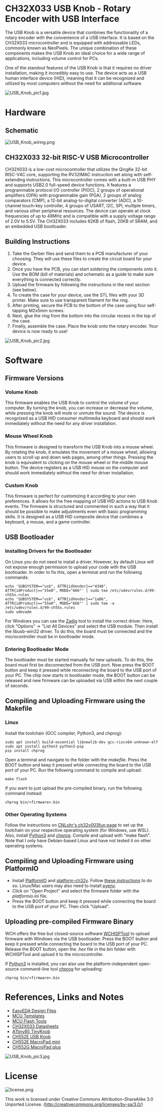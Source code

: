 # CH32X033 USB Knob - Rotary Encoder with USB Interface
The USB Knob is a versatile device that combines the functionality of a rotary encoder with the convenience of a USB interface. It is based on the CH32X033 microcontroller and is equipped with addressable LEDs, commonly known as NeoPixels. The unique combination of these components makes the USB Knob an ideal choice for a wide range of applications, including volume control for PCs.

One of the standout features of the USB Knob is that it requires no driver installation, making it incredibly easy to use. The device acts as a USB human interface device (HID), meaning that it can be recognized and utilized by most computers without the need for additional software.

![USB_Knob_pic1.jpg](https://raw.githubusercontent.com/wagiminator/CH32X033-USB-Knob/main/documentation/USB_Knob_pic1.jpg)

# Hardware
## Schematic
![USB_Knob_wiring.png](https://raw.githubusercontent.com/wagiminator/CH32X033-USB-Knob/main/documentation/USB_Knob_wiring.png)

## CH32X033 32-bit RISC-V USB Microcontroller
CH32X033 is a low-cost microcontroller that utilizes the QingKe 32-bit RISC-V4C core, supporting the RV32IMAC instruction set along with self-extending instructions. This microcontroller comes with a built-in USB PHY and supports USB2.0 full-speed device functions. It features a programmable protocol I/O controller (PIOC), 2 groups of operational amplifiers (OPA) with programmable gain (PGA), 2 groups of analog comparators (CMP), a 12-bit analog-to-digital converter (ADC), a 10-channel touch-key controller, 4 groups of USART, I2C, SPI, multiple timers, and various other peripheral resources. The device can operate at clock frequencies of up to 48MHz and is compatible with a supply voltage range of 2.0V to 5.5V. The CH32X033 includes 62KB of flash, 20KB of SRAM, and an embedded USB bootloader.

## Building Instructions
1. Take the Gerber files and send them to a PCB manufacturer of your choosing. They will use these files to create the circuit board for your device.
2. Once you have the PCB, you can start soldering the components onto it. Use the BOM (bill of materials) and schematic as a guide to make sure everything is connected correctly.
3. Upload the firmware by following the instructions in the next section (see below).
4. To create the case for your device, use the STL files with your 3D printer. Make sure to use transparent filament for the ring.
5. After printing, secure the PCB to the bottom of the case using four self-tapping M2x5mm screws.
6. Next, glue the ring from the bottom into the circular recess in the top of the case.
7. Finally, assemble the case. Place the knob onto the rotary encoder. Your device is now ready to use!

![USB_Knob_pic2.jpg](https://raw.githubusercontent.com/wagiminator/CH32X033-USB-Knob/main/documentation/USB_Knob_pic2.jpg)

# Software
## Firmware Versions
### Volume Knob
This firmware enables the USB Knob to control the volume of your computer. By turning the knob, you can increase or decrease the volume, while pressing the knob will mute or unmute the sound. The device is recognized as a USB HID consumer multimedia keyboard and should work immediately without the need for any driver installation.

### Mouse Wheel Knob
This firmware is designed to transform the USB Knob into a mouse wheel. By rotating the knob, it emulates the movement of a mouse wheel, allowing users to scroll up and down web pages, among other things. Pressing the knob is equivalent to clicking on the mouse wheel or the middle mouse button. The device registers as a USB HID mouse on the computer and should work immediately without the need for driver installation.

### Custom Knob
This firmware is perfect for customizing it according to your own preferences. It allows for the free mapping of USB HID actions to USB Knob events. The firmware is structured and commented in such a way that it should be possible to make adjustments even with basic programming skills. It is designed as a USB HID composite device that combines a keyboard, a mouse, and a game controller.

## USB Bootloader
### Installing Drivers for the Bootloader
On Linux you do not need to install a driver. However, by default Linux will not expose enough permission to upload your code with the USB bootloader. In order to fix this, open a terminal and run the following commands:

```
echo 'SUBSYSTEM=="usb", ATTR{idVendor}=="4348", ATTR{idProduct}=="55e0", MODE="666"' | sudo tee /etc/udev/rules.d/99-ch55x.rules
echo 'SUBSYSTEM=="usb", ATTR{idVendor}=="1a86", ATTR{idProduct}=="55e0", MODE="666"' | sudo tee -a /etc/udev/rules.d/99-ch55x.rules
sudo udevadm
```

For Windows you can use the [Zadig](https://zadig.akeo.ie/) tool to install the correct driver. Here, click "Options" -> "List All Devices" and select the USB module. Then install the libusb-win32 driver. To do this, the board must be connected and the microcontroller must be in bootloader mode.

### Entering Bootloader Mode
The bootloader must be started manually for new uploads. To do this, the board must first be disconnected from the USB port. Now press the BOOT button and keep it pressed while reconnecting the board to the USB port of your PC. The chip now starts in bootloader mode, the BOOT button can be released and new firmware can be uploaded via USB within the next couple of seconds.

## Compiling and Uploading Firmware using the Makefile
### Linux
Install the toolchain (GCC compiler, Python3, and chprog):
```
sudo apt install build-essential libnewlib-dev gcc-riscv64-unknown-elf
sudo apt install python3 python3-pip
pip install chprog
```

Open a terminal and navigate to the folder with the *makefile*. Press the BOOT button and keep it pressed while connecting the board to the USB port of your PC. Run the following command to compile and upload:
```
make flash
```

If you want to just upload the pre-compiled binary, run the following command instead:
```
chprog bin/<firmware>.bin
```

### Other Operating Systems
Follow the instructions on [CNLohr's ch32v003fun page](https://github.com/cnlohr/ch32v003fun/wiki/Installation) to set up the toolchain on your respective operating system (for Windows, use WSL). Also, install [Python3](https://www.pythontutorial.net/getting-started/install-python/) and [chprog](https://pypi.org/project/chprog/). Compile and upload with "make flash". Note that I only have Debian-based Linux and have not tested it on other operating systems.

## Compiling and Uploading Firmware using PlatformIO
- Install [PlatformIO](https://platformio.org) and [platform-ch32v](https://github.com/Community-PIO-CH32V/platform-ch32v). Follow [these instructions](https://pio-ch32v.readthedocs.io/en/latest/installation.html) to do so. Linux/Mac users may also need to install [pyenv](https://realpython.com/intro-to-pyenv).
- Click on "Open Project" and select the firmware folder with the *platformio.ini* file.
- Press the BOOT button and keep it pressed while connecting the board to the USB port of your PC. Then click "Upload".

## Uploading pre-compiled Firmware Binary
WCH offers the free but closed-source software [WCHISPTool](https://www.wch.cn/downloads/WCHISPTool_Setup_exe.html) to upload firmware with Windows via the USB bootloader. Press the BOOT button and keep it pressed while connecting the board to the USB port of your PC. Release the BOOT button, open the *<firmware>.hex* file in the *bin* folder with WCHISPTool and upload it to the microcontroller.

If [Python3](https://www.pythontutorial.net/getting-started/install-python/) is installed, you can also use the platform-independent open-source command-line tool [chprog](https://pypi.org/project/chprog/) for uploading:
```
chprog bin/<firmware>.bin
```

# References, Links and Notes
- [EasyEDA Design Files](https://oshwlab.com/wagiminator)
- [MCU Templates](https://github.com/wagiminator/MCU-Templates)
- [MCU Flash Tools](https://github.com/wagiminator/MCU-Flash-Tools)
- [CH32X033 Datasheets](http://www.wch-ic.com/products/CH32X035.html)
- [ATtiny85 TinyKnob](https://github.com/wagiminator/ATtiny85-TinyKnob)
- [CH552E USB Knob](https://github.com/wagiminator/CH552-USB-Knob)
- [CH552E MacroPad mini](https://github.com/wagiminator/CH552-Macropad-mini)
- [CH552G MacroPad plus](https://github.com/wagiminator/CH552-MacroPad-plus)

![USB_Knob_pic3.jpg](https://raw.githubusercontent.com/wagiminator/CH32X033-USB-Knob/main/documentation/USB_Knob_pic3.jpg)

# License
![license.png](https://i.creativecommons.org/l/by-sa/3.0/88x31.png)

This work is licensed under Creative Commons Attribution-ShareAlike 3.0 Unported License. 
(http://creativecommons.org/licenses/by-sa/3.0/)
